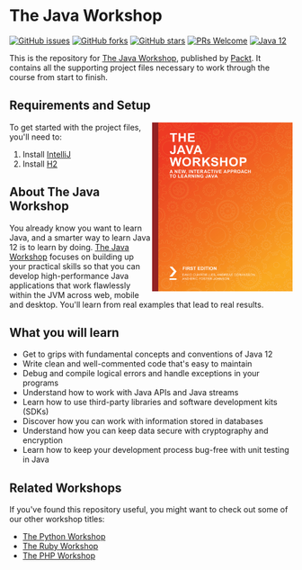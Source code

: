 # The Java Workshop
[![GitHub issues](https://img.shields.io/github/issues/TrainingByPackt/The-Java-Workshop.svg)](https://github.com/TrainingByPackt/The-Java-Workshop/issues)
[![GitHub forks](https://img.shields.io/github/forks/TrainingByPackt/The-Java-Workshop.svg)](https://github.com/TrainingByPackt/The-Java-Workshop/network)
[![GitHub stars](https://img.shields.io/github/stars/TrainingByPackt/The-Java-Workshop.svg)](https://github.com/TrainingByPackt/The-Java-Workshop/stargazers)
[![PRs Welcome](https://img.shields.io/badge/PRs-welcome-brightblue.svg)](https://github.com/TrainingByPackt/The-Java-Workshop/pulls)
[![Java 12](https://img.shields.io/badge/Java-12-blue.svg)](https://www.oracle.com/technetwork/java/javase/downloads/jdk12-downloads-5295953.html)

This is the repository for [The Java Workshop](https://courses.packtpub.com/courses/java?utm_source=github&utm_medium=repository&utm_campaign=9781838986698&utm_term=Java&utm_content=The%20Java%20Workshop), published by [Packt](https://www.packtpub.com/?utm_source=github). It contains all the supporting project files necessary to work through the course from start to finish.

## Requirements and Setup
<a href="https://courses.packtpub.com/courses/java?utm_source=github&utm_medium=repository&utm_campaign=9781838986698&utm_term=Java&utm_content=The%20Java%20Workshop"><img src="https://github.com/PacktWorkshops/Workshop-Covers/blob/master/The%20Java%20Workshop.jpg" alt="The Java Workshop" height="300px" width="250px" align="right" this.target="_blank"></a>

To get started with the project files, you'll need to:
1. Install [IntelliJ](https://www.jetbrains.com/idea/)
2. Install [H2](http://www.h2database.com/html/main.html)

## About The Java Workshop
You already know you want to learn Java, and a smarter way to learn Java 12 is to learn by doing. [The Java Workshop](https://courses.packtpub.com/courses/java?utm_source=github&utm_medium=repository&utm_campaign=9781838986698&utm_term=Java&utm_content=The%20Java%20Workshop) focuses on building up your practical skills so that you can develop high-performance Java applications that work flawlessly within the JVM across web, mobile and desktop. You'll learn from real examples that lead to real results.

## What you will learn
* Get to grips with fundamental concepts and conventions of Java 12 
* Write clean and well-commented code that's easy to maintain 
* Debug and compile logical errors and handle exceptions in your programs 
* Understand how to work with Java APIs and Java streams 
* Learn how to use third-party libraries and software development kits (SDKs) 
* Discover how you can work with information stored in databases 
* Understand how you can keep data secure with cryptography and encryption 
* Learn how to keep your development process bug-free with unit testing in Java  

## Related Workshops
If you've found this repository useful, you might want to check out some of our other workshop titles:
* [The Python Workshop](https://courses.packtpub.com/courses/python?utm_source=github&utm_medium=repository&utm_campaign=9781839218859&utm_term=Python&utm_content=The%20Python%20Workshop)
* [The Ruby Workshop](https://courses.packtpub.com/courses/ruby?utm_source=github&utm_medium=repository&utm_campaign=9781838642365&utm_term=Ruby&utm_content=The%20Ruby%20Workshop)
* [The PHP Workshop](https://courses.packtpub.com/courses/php?utm_source=github&utm_medium=repository&utm_campaign=9781838648916&utm_term=PHP&utm_content=The%20PHP%20Workshop)





